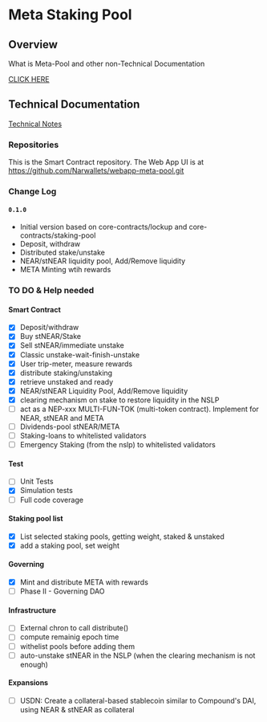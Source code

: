 # Meta Staking Pool

## Overview
What is Meta-Pool and other non-Technical Documentation

[CLICK HERE](https://narwallets.github.io/meta-pool/)

## Technical Documentation
[Technical Notes](https://narwallets.github.io/meta-pool/technical-notes)

### Repositories 

This is the Smart Contract repository. The Web App UI is at https://github.com/Narwallets/webapp-meta-pool.git

### Change Log
#### `0.1.0`

- Initial version based on core-contracts/lockup and core-contracts/staking-pool
- Deposit, withdraw
- Distributed stake/unstake
- NEAR/stNEAR liquidity pool, Add/Remove liquidity
- META Minting wtih rewards

### TO DO & Help needed


#### Smart Contract  
 - [x] Deposit/withdraw
 - [x] Buy stNEAR/Stake
 - [x] Sell stNEAR/immediate unstake
 - [x] Classic unstake-wait-finish-unstake
 - [x] User trip-meter, measure rewards
 - [x] distribute staking/unstaking
 - [x] retrieve unstaked and ready
 - [x] NEAR/stNEAR Liquidity Pool, Add/Remove liquidity
 - [x] clearing mechanism on stake to restore liquidity in the NSLP
 - [ ] act as a NEP-xxx MULTI-FUN-TOK (multi-token contract). Implement for NEAR, stNEAR and META
 - [ ] Dividends-pool stNEAR/META
 - [ ] Staking-loans to whitelisted validators
 - [ ] Emergency Staking (from the nslp) to whitelisted validators

#### Test
 - [ ] Unit Tests
 - [x] Simulation tests
 - [ ] Full code coverage

#### Staking pool list
 - [x] List selected staking pools, getting weight, staked & unstaked
 - [x] add a staking pool, set weight

#### Governing
 - [x] Mint and distribute META with rewards
 - [ ] Phase II - Governing DAO

#### Infrastructure
- [ ] External chron to call distribute()
- [ ] compute remainig epoch time
- [ ] withelist pools before adding them
- [ ] auto-unstake stNEAR in the NSLP (when the clearing mechanism is not enough)

#### Expansions

- [ ] USDN: Create a collateral-based stablecoin similar to Compound's DAI, using NEAR & stNEAR as collateral
